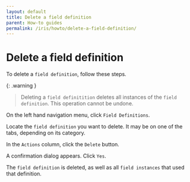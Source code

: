 ```yaml
---
layout: default
title: Delete a field definition
parent: How-to guides
permalink: /iris/howto/delete-a-field-definition/
---
```


# Delete a field definition

To delete a `field definition`, follow these steps.

{: .warning }
> Deleting a `field definitition` deletes all instances of the `field definition`. This operation cannot be undone.

On the left hand navigation menu, click `Field Definitions`.

Locate the `field definition` you want to delete. It may be on one of the tabs, depending on its category.

In the `Actions` column, click the `Delete` button.

A confirmation dialog appears. Click `Yes`.

The `field definition` is deleted, as well as all `field instances` that used that definition.